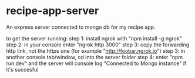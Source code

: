 # recipe-app-server
An express server connected to mongo db for my recipe app.

to get the server running:
step 1: install ngrok with "npm install -g ngrok"
step 2: in your console enter "ngrok http 3000"
step 3: copy the forwarding http link, not the https one (for example "http://foobar.ngrok.io")
step 3: in another console tab/window, cd into the server folder
step 4: enter "npm run dev" and the server will console log "Connected to Mongo instance" if it's succesful
